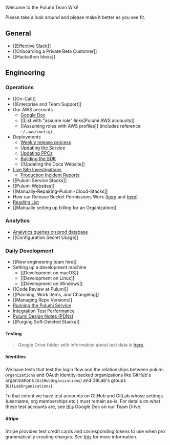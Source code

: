 Welcome to the Pulumi Team Wiki!

Please take a look around and please make it better as you see fit.

## General

* [[Effective Slack]]
* [[Onboarding a Private Beta Customer]]
* [[Hackathon Ideas]]

## Engineering

### Operations

* [[On-Call]]
* [[Enterprise and Team Support]]
* Our AWS accounts
    * [Google Doc](https://docs.google.com/document/d/1Do4YHOQSM6yxnXVef0dcsZ_8sqpOLm4w6Tri0KfzUFM)
    * [[List with "assume role" links|Pulumi AWS accounts]]
    * [[Assuming roles with AWS profiles]] (includes reference `~/.aws/config`)
* Deployments
    * [Weekly release process](https://github.com/pulumi/home/wiki/Weekly-release-process)
    * [Updating the Service](Updating-the-Service) 
    * [Updating PPCs](Updating-PPCs)
    * [Building the SDK](https://github.com/pulumi/home/wiki/Producing-an-SDK)
    * [[Updating the Docs Website]]
* [Live Site Investigations](Ops-Live-Site-Investigations)
  * [Production Incident Reports](Production-Incident-Reports)
* [[Pulumi Service Stacks]]
* [[Pulumi Websites]]
* [[Manually-Repairing-Pulumi-Cloud-Stacks]]
* How our Release Bucket Permissions Work ([here](https://github.com/pulumi/home/issues/57#issuecomment-344809733) and [here](https://github.com/pulumi/home/issues/64#issuecomment-349088546))
* [Reading List](Ops-Reading-List)
* [[Manually setting up billing for an Organization]]

### Analytics

- [Analytics queries on prod database](https://github.com/pulumi/home/wiki/Analytics-queries-on-prod)
- [[Configuration Secret Usage]]

### Daily Development

* [[New engineering team hire]]
* Setting up a development machine
    - [[Development on macOS]]
    - [[Development on Linux]]
    - [[Development on Windows]]
* [[Code Review at Pulumi]]
* [[Planning, Work Items, and Changelog]]
* [[Managing Repo Versions]]
* [Running the Pulumi Service](https://github.com/pulumi/home/wiki/Running-the-Pulumi-Service)
* [Integration Test Performance](https://github.com/pulumi/home/wiki/Integration-Test-Performance-Reports)
* [Pulumi Design Notes (PDNs)](https://drive.google.com/drive/folders/0B0siYR6Ttr5LVk85eU9NYmI1UW8)
* [[Purging Soft-Deleted Stacks]]

#### Testing

> Google Drive folder with information about test data is [here](https://drive.google.com/drive/u/1/folders/1SkLYWgEQpqkI7sqnWkuiBx8_u_ivMB6x).

##### Identities

We have tests that test the login flow and the relationships between pulumi `Organizations` and OAuth identity-backed organizations like GitHub's organizations (`GitHubOrganizations`) and GitLab's groups (`GitLabOrganizations`).

To that extent we have test accounts on GitHub and GitLab whose settings (username, org memberships etc.) must remain as-is. For details on what these test accounts are, see [this](https://docs.google.com/spreadsheets/d/1k-qy39wStLDdC9HfoPo3bdrk10jDASBMJvqeaP2zf_k/edit#gid=910719858) Google Doc on our Team Drive.

##### Stripe

Stripe provides test credit cards and corresponding tokens to use when pro grammatically creating charges. See [this](https://stripe.com/docs/testing) for more information.
